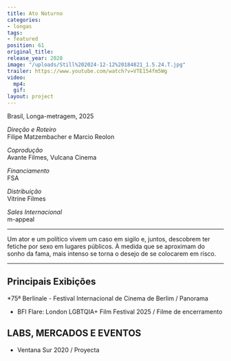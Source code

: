 ```yaml
---
title: Ato Noturno
categories:
- longas
tags:
- featured
position: 61
original_title: 
release_year: 2028
image: "/uploads/Still%202024-12-12%20184821_1.5.24.T.jpg"
trailer: https://www.youtube.com/watch?v=VTE154fm5Wg
video:
  mp4: 
  gif: 
layout: project
---
```


Brasil, Longa-metragem, 2025

*Direção e Roteiro*\
Filipe Matzembacher e Marcio Reolon

*Coprodução*\
Avante Filmes, Vulcana Cinema

*Financiamento*\
FSA

*Distribuição*\
Vitrine Filmes

*Sales Internacional*\
m-appeal

***

Um ator e um político vivem um caso em sigilo e, juntos, descobrem ter fetiche por sexo em lugares públicos. À medida que se aproximam do sonho da fama, mais intenso se torna o desejo de se colocarem em risco.

***

## Principais Exibições

*75ª Berlinale - Festival Internacional de Cinema de Berlim / Panorama
* BFI Flare: London LGBTQIA+ Film Festival 2025 / Filme de encerramento

## LABS, MERCADOS E EVENTOS

* Ventana Sur 2020 / Proyecta